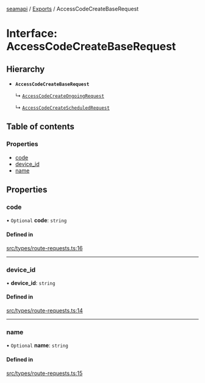 [seamapi](../README.md) / [Exports](../modules.md) / AccessCodeCreateBaseRequest

# Interface: AccessCodeCreateBaseRequest

## Hierarchy

- **`AccessCodeCreateBaseRequest`**

  ↳ [`AccessCodeCreateOngoingRequest`](AccessCodeCreateOngoingRequest.md)

  ↳ [`AccessCodeCreateScheduledRequest`](AccessCodeCreateScheduledRequest.md)

## Table of contents

### Properties

- [code](AccessCodeCreateBaseRequest.md#code)
- [device\_id](AccessCodeCreateBaseRequest.md#device_id)
- [name](AccessCodeCreateBaseRequest.md#name)

## Properties

### code

• `Optional` **code**: `string`

#### Defined in

[src/types/route-requests.ts:16](https://github.com/seamapi/javascript/blob/main/src/types/route-requests.ts#L16)

___

### device\_id

• **device\_id**: `string`

#### Defined in

[src/types/route-requests.ts:14](https://github.com/seamapi/javascript/blob/main/src/types/route-requests.ts#L14)

___

### name

• `Optional` **name**: `string`

#### Defined in

[src/types/route-requests.ts:15](https://github.com/seamapi/javascript/blob/main/src/types/route-requests.ts#L15)
